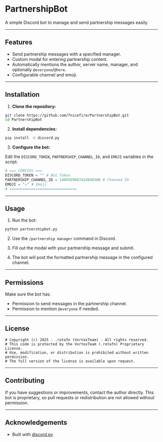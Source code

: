 # PartnershipBot

A simple Discord bot to manage and send partnership messages easily.

---

## Features

* Send partnership messages with a specified manager.
* Custom modal for entering partnership content.
* Automatically mentions the author, server name, manager, and optionally `@everyone`/`@here`.
* Configurable channel and emoji.

---

## Installation

1. **Clone the repository:**

```bash
git clone https://github.com/fnicefire/PartnershipBot.git
cd PartnershipBot
```

2. **Install dependencies:**

```bash
pip install -U discord.py
```

3. **Configure the bot:**

Edit the `DISCORD_TOKEN`, `PARTNERSHIP_CHANNEL_ID`, and `EMOJI` variables in the script:

```python
# === CONFIGS === 
DISCORD_TOKEN = "" # Bot Token 
PARTNERSHIP_CHANNEL_ID = 1409569987424948306 # Channed ID 
EMOJI = "⭐" # Emoji 
# ===============================
```

---

## Usage

1. Run the bot:

```bash
python partnershipbot.py
```

2. Use the `/partnership manager` command in Discord.

3. Fill out the modal with your partnership message and submit.

4. The bot will post the formatted partnership message in the configured channel.

---

## Permissions

Make sure the bot has:

* Permission to send messages in the partnership channel.
* Permission to mention `@everyone` if needed.

---

## License

```
# Copyright (c) 2025 - .rotafn (VortexTeam) - All rights reserved.
# This code is protected by the VortexTeam (.rotafn) Proprietary License.
# Use, modification, or distribution is prohibited without written permission.
# The full version of the license is available upon request.
```

---

## Contributing

If you have suggestions or improvements, contact the author directly. This bot is proprietary, so pull requests or redistribution are not allowed without permission.

---

## Acknowledgements

* Built with [discord.py](https://discordpy.readthedocs.io/)
